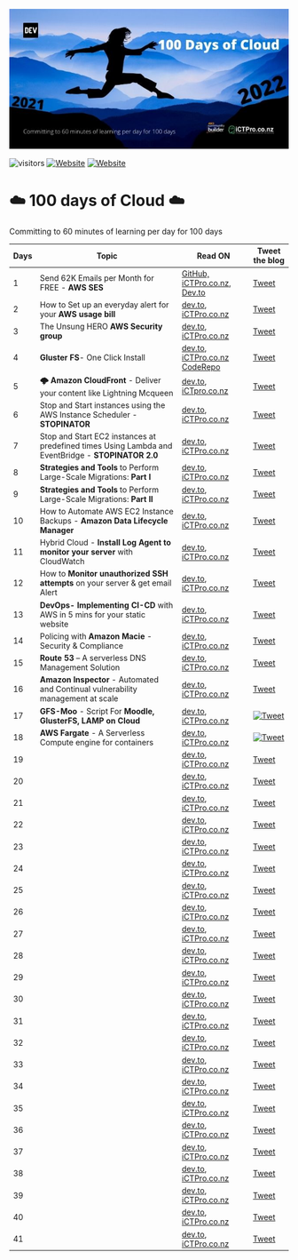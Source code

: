 
<p align=”center”>
<img width=”200" height=”200" src=./assets/images/Github-cover.jpg alt=”my banner”>

![visitors](https://visitor-badge.glitch.me/badge?page_id=anuvindhs/100daysofcloud)  [![Website](https://img.shields.io/website?label=Community&up_message=iCTPro.co.nz&url=https%3A%2F%2FiCTPro.co.nz)](https://iCTPro.co.nz)  [![Website](https://img.shields.io/website?label=Dev.to&up_message=@anuvindhs&url=https%3A%2F%2Fdev.to/anuvindhs)](https://dev.to/anuvindhs) 

</p>

# ☁️ 100 days of Cloud ☁️
Committing to 60 minutes of learning per day for 100 days 

|  Days | Topic  | Read ON |Tweet the blog|
| ------------  | ------------ | ------------ | ------------ |
|  1 | Send 62K Emails per Month for FREE - **AWS SES** | [GitHub, ](./assets/001-AMAZON%20SES/Send%2062K%20Emails%20per%20Month%20for%20FREE%20-%20AWS%20SES.md)  [iCTPro.co.nz, ](https://iCTPro.co.nz/how-to-send-62000-emails-for-free-using-amazon-ses/) [ Dev.to ](https://dev.to/anuvindhs/how-to-send-62000-emails-for-free-amazon-ses-3oc6) | [Tweet](https://link.anuvindh.com/twitter/DAY-1-AMAZON-SES-tweet.html) |
|2|How to Set up an everyday alert for your **AWS usage bill**  | [dev.to](https://dev.to/anuvindhs/setup-a-everyday-alert-on-your-aws-usage-bill-3c5k), [iCTPro.co.nz](https://iCTPro.co.nz/how-to-set-up-an-everyday-alert-for-your-aws-usage-bill-day-2/)|[Tweet](https://link.anuvindh.com/twitter/DAY-2-aws-budgets-tweet.html)|
|3|The Unsung HERO **AWS Security group**| [dev.to](https://dev.to/aws-builders/unsung-hero-aws-sg-172f), [iCTPro.co.nz](https://iCTPro.co.nz/what-are-security-groups-the-unsung-hero/) | [Tweet](https://link.anuvindh.com/twitter/DAY-3-aws-sg-tweet.html)|
|4|**Gluster FS**- One Click Install|[dev.to](https://dev.to/aws-builders/gluster-fs-one-click-install-3b40), [iCTPro.co.nz](https://iCTPro.co.nz/how-to-create-gluster-fs-on-cloud-day4/) </br> [CodeRepo](https://github.com/anuvindhs/How-to-install-GlusterFS.git)| [Tweet](https://link.anuvindh.com/twitter/DAY-4-GFS-cloud.html)|
|5|**🌩️ Amazon CloudFront** - Deliver your content like Lightning Mcqueen |[dev.to](https://dev.to/aws-builders/amazon-cloudfront-an-global-edge-network-1da9), [iCTpro.co.nz](https://ictpro.co.nz/how-to-deliver-content-via-content-delivery-network-amazon-cloudfront-day-5/)|[Tweet](https://link.anuvindh.com/twitter/DAY-5-AMAZON-CDN-tweet.html)|
|6|Stop and Start instances using the AWS Instance Scheduler - **STOPINATOR**|[dev.to](https://dev.to/aws-builders/stop-and-start-instances-using-the-aws-instance-scheduler-stopinator-3eon), [iCTPro.co.nz](https://iCTPro.co.nz/how-to-stop-and-start-instances-using-the-aws-instance-scheduler-stopinator-100-days-of-cloud-day-6/) | [Tweet](https://link.anuvindh.com/twitter/DAY-6-ec2-stopinatortweet.html)|
|7|Stop and Start EC2 instances at predefined times Using Lambda and EventBridge - **STOPINATOR 2.0**|[dev.to](https://dev.to/aws-builders/stop-and-start-ec2-instances-at-predefined-times-using-lambda-and-cloudwatch-stopinator-20-day-7-2b0c), [iCTPro.co.nz](https://ictpro.co.nz/) | [Tweet](https://link.anuvindh.com/twitter/DAY-7-stopinator-2-0.html)|
|8|**Strategies and Tools** to Perform Large-Scale Migrations: **Part I**|[dev.to](https://dev.to/aws-builders/what-are-the-strategies-and-tools-to-perform-large-scale-migrations-part-i-1hal), [iCTPro.co.nz](https://ictpro.co.nz/what-are-the-strategies-and-tools-to-perform-large-scale-migrations-part-i/) | [Tweet](https://link.anuvindh.com/twitter/DAY-8-Migration-part-1.html)|
|9|**Strategies and Tools** to Perform Large-Scale Migrations: **Part II** |[dev.to](https://dev.to/aws-builders/what-are-the-strategies-and-tools-to-perform-large-scale-migrations-part-ii-18db), [iCTPro.co.nz](https://ictpro.co.nz/what-are-the-strategies-and-tools-to-perform-large-scale-migrations-part-ii-100-days-of-cloud-day-9/) | [Tweet](https://link.anuvindh.com/twitter/DAY-9-Migration-part-2.html)|
|10|How to Automate AWS EC2 Instance Backups - **Amazon Data Lifecycle Manager**|[dev.to](https://dev.to/anuvindhs/how-to-automate-aws-ec2-instance-backups-amazon-data-lifecycle-manager-59mo/), [iCTPro.co.nz](https://ictpro.co.nz/how-to-automate-aws-ec2-instance-backups-amazon-data-lifecycle-manager-step-by-step/) | [Tweet](https://link.anuvindh.com/twitter/DAY-10-DLM.html)|
|11|Hybrid Cloud - **Install Log Agent to monitor your server** with CloudWatch|[dev.to](https://dev.to/anuvindhs/hybrid-cloud-install-log-agent-to-monitor-your-server-via-cloudwatch-2flo), [iCTPro.co.nz](https://ictpro.co.nz/how-to-monitor-your-server-with-cloudwatch-100-days-of-cloud-day-11/) | [Tweet](https://link.anuvindh.com/twitter/DAY-11-AWS-logagent-tweet.html)|
|12|How to **Monitor unauthorized SSH attempts** on your server & get email Alert|[dev.to](https://dev.to/aws-builders/how-to-monitor-unauthorized-ssh-attempts-on-your-server-get-email-alert-7cp), [iCTPro.co.nz](https://ictpro.co.nz/how-to-monitor-unauthorized-ssh-attempts-on-your-server-get-email-alert-100-days-of-cloud-day-12/) | [Tweet](https://link.anuvindh.com/twitter/DAY-12-SSH-attempts.html)|
|13|**DevOps- Implementing CI-CD** with AWS in 5 mins for your static website|[dev.to](https://dev.to/aws-builders/implementing-ci-cd-with-aws-in-5-mins-for-your-static-website-20ad), [iCTPro.co.nz](https://ictpro.co.nz/devops-how-to-implement-ci-cd-with-aws-in-5-mins-for-your-static-website-100-days-of-cloud-day-13/) | [Tweet](https://link.anuvindh.com/twitter/DAY-13-AWS-codebuild-tweet.html)|
|14| Policing with **Amazon Macie** - Security & Compliance|[dev.to](https://dev.to/aws-builders/policing-with-amazon-macie-security-compliance-3pmp), [iCTPro.co.nz](https://ictpro.co.nz/how-to-secure-amazon-s3-policing-with-amazon-macie-security-compliance-100-days-of-cloud-day-14/) | [Tweet](https://link.anuvindh.com/twitter/DAY-14-AWS-macie-tweet.html)|
|15| **Route 53** – A serverless DNS Management Solution |[dev.to](https://dev.to/aws-builders/manage-your-domain-with-route-53-5698), [iCTPro.co.nz](https://ictpro.co.nz/how-to-buy-a-domain-with-route-53-100-days-of-cloud-day-15/) | [Tweet](https://link.anuvindh.com/twitter/DAY-15-AWS-r53-tweet.html)|
|16|**Amazon Inspector** - Automated and Continual vulnerability management at scale|[dev.to](https://dev.to/aws-builders/amazon-inspector-automated-and-continual-vulnerability-management-at-scale-277p), [iCTPro.co.nz](https://ictpro.co.nz/how-to-secure-amazon-ec2-with-amazon-inspector-automated-vulnerability-management-100-days-of-cloud-day-16/) | [Tweet](https://link.anuvindh.com/twitter/DAY-16-AWS-inspector-tweet.html)|
|17|**GFS-Moo** - Script For **Moodle, GlusterFS, LAMP on Cloud**|[dev.to](https://dev.to/aws-builders/gfs-moo-moodle-glusterfs-lamp-on-cloud-3m0i), [iCTPro.co.nz](https://ictpro.co.nz/gfs-moo-install-moodle-glusterfs-lamp-on-cloud-100-days-of-cloud-day-17/) |[![Tweet](https://img.shields.io/twitter/url/http/shields.io.svg?style=social)](https://twitter.com/intent/tweet?text=https://dev.to/aws-builders/gfs-moo-moodle-glusterfs-lamp-on-cloud-3m0i)|
|18|**AWS Fargate** - A Serverless Compute engine for containers|[dev.to](https://dev.to/aws-builders/aws-fargate-a-serverless-compute-engine-for-containers-5330), [iCTPro.co.nz](https://ictpro.co.nz/aws-fargate-a-serverless-compute-engine-for-containers%e2%80%8b/) |[![Tweet](https://img.shields.io/twitter/url/http/shields.io.svg?style=social)](https://twitter.com/intent/tweet?text=https://dev.to/aws-builders/aws-fargate-a-serverless-compute-engine-for-containers-5330) |
|19||[dev.to](), [iCTPro.co.nz]() | [Tweet]()|
|20||[dev.to](), [iCTPro.co.nz]() | [Tweet]()|
|21||[dev.to](), [iCTPro.co.nz]() | [Tweet]()|
|22||[dev.to](), [iCTPro.co.nz]() | [Tweet]()|
|23||[dev.to](), [iCTPro.co.nz]() | [Tweet]()|
|24||[dev.to](), [iCTPro.co.nz]() | [Tweet]()|
|25||[dev.to](), [iCTPro.co.nz]() | [Tweet]()|
|26||[dev.to](), [iCTPro.co.nz]() | [Tweet]()|
|27||[dev.to](), [iCTPro.co.nz]() | [Tweet]()|
|28||[dev.to](), [iCTPro.co.nz]() | [Tweet]()|
|29||[dev.to](), [iCTPro.co.nz]() | [Tweet]()|
|30||[dev.to](), [iCTPro.co.nz]() | [Tweet]()|
|31||[dev.to](), [iCTPro.co.nz]() | [Tweet]()|
|32||[dev.to](), [iCTPro.co.nz]() | [Tweet]()|
|33||[dev.to](), [iCTPro.co.nz]() | [Tweet]()|
|34||[dev.to](), [iCTPro.co.nz]() | [Tweet]()|
|35||[dev.to](), [iCTPro.co.nz]() | [Tweet]()|
|36||[dev.to](), [iCTPro.co.nz]() | [Tweet]()|
|37||[dev.to](), [iCTPro.co.nz]() | [Tweet]()|
|38||[dev.to](), [iCTPro.co.nz]() | [Tweet]()|
|39||[dev.to](), [iCTPro.co.nz]() | [Tweet]()|
|40||[dev.to](), [iCTPro.co.nz]() | [Tweet]()|
|41||[dev.to](), [iCTPro.co.nz]() | [Tweet]()|
